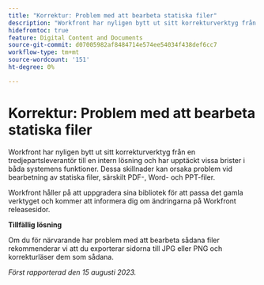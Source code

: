 ```yaml
---
title: "Korrektur: Problem med att bearbeta statiska filer"
description: "Workfront har nyligen bytt ut sitt korrekturverktyg från en tredjepartsleverantör till en intern lösning och har upptäckt vissa brister i funktionerna i båda systemen. Dessa skillnader kan orsaka problem vid bearbetning av statiska filer, särskilt PDF-, Word- och PPT-filer. Det finns en lösning."
hidefromtoc: true
feature: Digital Content and Documents
source-git-commit: d07005982af8484714e574ee54034f438def6cc7
workflow-type: tm+mt
source-wordcount: '151'
ht-degree: 0%

---
```



# Korrektur: Problem med att bearbeta statiska filer

<!--WF and WFP TOCs-->

Workfront har nyligen bytt ut sitt korrekturverktyg från en tredjepartsleverantör till en intern lösning och har upptäckt vissa brister i båda systemens funktioner. Dessa skillnader kan orsaka problem vid bearbetning av statiska filer, särskilt PDF-, Word- och PPT-filer.

Workfront håller på att uppgradera sina bibliotek för att passa det gamla verktyget och kommer att informera dig om ändringarna på Workfront releasesidor.

**Tillfällig lösning**

Om du för närvarande har problem med att bearbeta sådana filer rekommenderar vi att du exporterar sidorna till JPG eller PNG och korrekturläser dem som sådana.

_Först rapporterad den 15 augusti 2023._
